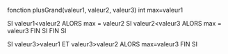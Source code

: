 fonction plusGrand(valeur1, valeur2, valeur3)
  int max=valeur1
 
  SI valeur1<valeur2 ALORS
    max = valeur2
    SI valeur2<valeur3 ALORS
      max = valeur3
    FIN SI
  FIN SI
   
  SI valeur3>valeur1 ET valeur3>valeur2 ALORS
    max=valeur3
  FIN SI
    
